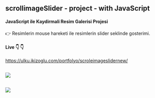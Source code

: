 ## scrollimageSlider - project - with JavaScript  
 #### JavaScript ile Kaydirmali Resim Galerisi Projesi  
 :point_right: Resimlerin mouse hareketi ile resimlerin slider seklinde gosterimi. 
 
 #### Live :point_down: :point_down: 
https://ulku.ikizoglu.com/portfolyo/scroleimageslidernew/


![](https://ulku.ikizoglu.com/portfolyo/scroleimageslidernew/)
---
![](https://ulku.ikizoglu.com/portfolyo/scroleimageslidernew/)
---

